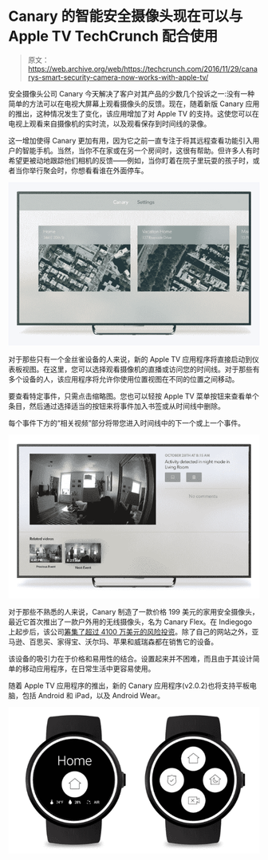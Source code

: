 # Canary 的智能安全摄像头现在可以与 Apple TV TechCrunch 配合使用

> 原文：<https://web.archive.org/web/https://techcrunch.com/2016/11/29/canarys-smart-security-camera-now-works-with-apple-tv/>

安全摄像头公司 Canary 今天解决了客户对其产品的少数几个投诉之一:没有一种简单的方法可以在电视大屏幕上观看摄像头的反馈。现在，随着新版 Canary 应用的推出，这种情况发生了变化，该应用增加了对 Apple TV 的支持。这使您可以在电视上观看来自摄像机的实时流，以及观看保存到时间线的录像。

这一增加使得 Canary 更加有用，因为它之前一直专注于将其远程查看功能引入用户的智能手机。当然，当你不在家或在另一个房间时，这很有帮助。但许多人有时希望更被动地跟踪他们相机的反馈——例如，当你盯着在院子里玩耍的孩子时，或者当你举行聚会时，你想看看谁在外面停车。

![canary-image-2](img/2669ed139e5033153bbffccd3d06ac50.png)

对于那些只有一个金丝雀设备的人来说，新的 Apple TV 应用程序将直接启动到仪表板视图。在这里，您可以选择观看摄像机的直播或访问您的时间线。对于那些有多个设备的人，该应用程序将允许你使用位置视图在不同的位置之间移动。

要查看特定事件，只需点击缩略图。您也可以轻按 Apple TV 菜单按钮来查看单个条目，然后通过选择适当的按钮来将事件加入书签或从时间线中删除。

每个事件下方的“相关视频”部分将带您进入时间线中的下一个或上一个事件。

![canary-image-3](img/b39a8c5d29832b49a66aef30beb3c167.png)

对于那些不熟悉的人来说，Canary 制造了一款价格 199 美元的家用安全摄像头，最近它首次推出了一款户外用的无线摄像头，名为 Canary Flex。在 Indiegogo 上起步后，该公司[筹集了超过 4100 万美元的风险投资](https://web.archive.org/web/20230117181156/https://techcrunch.com/2016/09/20/canary-flex/)。除了自己的网站之外，亚马逊、百思买、家得宝、沃尔玛、苹果和威瑞森都在销售它的设备。

该设备的吸引力在于价格和易用性的结合。设置起来并不困难，而且由于其设计简单的移动应用程序，在日常生活中更容易使用。

随着 Apple TV 应用程序的推出，新的 Canary 应用程序(v2.0.2)也将支持平板电脑，包括 Android 和 iPad，以及 Android Wear。

![canary-image-5](img/9517d4e555bc4227ab2fd613c55d31ba.png)